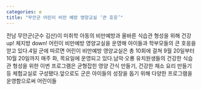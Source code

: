 ```yaml
---
categories: e
title: "무안군 어린이 비만 예방 영양교실 ‘큰 호응’"
---
```

전남 무안군(군수 김산)이 미취학 아동의 비만예방과 올바른 식습관 형성을 위해 건강 up! 체지방 down! 어린이 비만예방 영양교실을 운영해 아이들과 학부모들의 큰 호응을 얻고 있다.4일 군에 따르면 어린이 비만예방 영양교실은 총 10회에 걸쳐 9월 20일부터 10월 20일까지 매주 화, 목요일에 운영되고 있다.남악·오룡 유치원생들의 건강한 식습관 형성을 위한 이번 프로그램은 균형잡힌 영양 간식 만들기, 건강한 채소 요리 만들기 등 체험교실로 구성됐다.앞으로도 군은 아이들의 성장을 돕기 위해 다양한 프로그램을 운영함으로써 어린이들